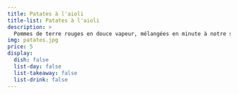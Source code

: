 ```yaml
---
title: Patates à l'aioli
title-list: Patates à l'aioli
description: >
  Pommes de terre rouges en douce vapeur, mélangées en minute à notre sauce aïoli et quelques dés de seiche à la plancha.
img: patates.jpg
price: 5
display:
  dish: false
  list-day: false
  list-takeaway: false
  list-drink: false
---
```

